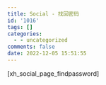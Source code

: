```yaml
---
title: Social - 找回密码
id: '1016'
tags: []
categories:
  - - uncategorized
comments: false
date: 2022-12-05 15:51:55
---
```


\[xh\_social\_page\_findpassword\]